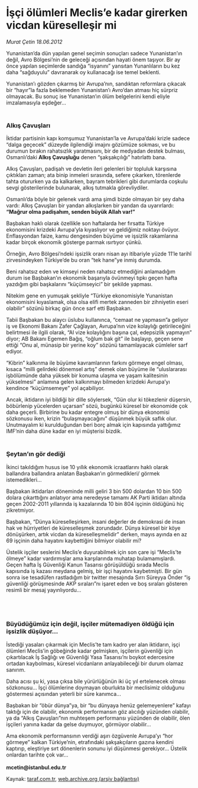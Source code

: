 # İşçi ölümleri Meclis’e kadar girerken vicdan küreselleşir mi

*Murat Çetin 18.06.2012*

<div class="yazi"><p>Yunanistan’da dün yapılan genel seçimin sonuçları sadece Yunanistan’ın değil, Avro Bölgesi’nin de geleceği açısından hayati önem taşıyor. Bir ay önce yapılan seçimlerde sandığa “isyanını” yansıtan Yunanlıların bu kez daha “sağduyulu” davranarak oy kullanacağı ise temel beklenti.</p>
<p>Yunanistan’ı gözden çıkarmış bir Avrupa’nın, sandıktan reformlara çıkacak bir “hayır”la fazla beklemeden Yunanistan’ı Avro’dan atması hiç sürpriz olmayacak. Bu sonuç ise Yunanistan’ın ölüm belgelerini kendi eliyle imzalamasıyla eşdeğer...</p>
<h3><br/>Alkış Çavuşları</h3>
<p>İktidar partisinin kapı komşumuz Yunanistan’la ve Avrupa’daki krizle sadece “dalga geçecek” düzeyde ilgilendiği imajını gözümüze sokması, ve bu durumun bırakın rahatsızlık yaratmasını, bir de medyadan destek bulması, Osmanlı’daki <b>Alkış Çavuşluğu</b> denen “şakşakçılığı” hatırlattı bana.</p>
<p>Alkış Çavuşları, padişah ve devletin ileri gelenleri bir topluluk karşısına çıktıkları zaman; ata binip inmeleri sırasında, sefere çıkarken, törenlerde tahta otururken ya da kalkarken, bayram tebrikleri gibi durumlarda coşkulu sevgi gösterilerinde bulunarak, alkış tutmakla görevliydiler.</p>
<p>Osmanlı’da böyle bir gelenek vardı ama şimdi bizde olmayan bir şey daha vardı: Alkış Çavuşları bir yandan alkışlarken bir yandan da uyarırlardı: <b>“Mağrur olma padişahım, senden büyük Allah var!”</b></p>
<p>Başbakan haklı olarak özellikle son haftalarda her fırsatta Türkiye ekonomisini krizdeki Avrupa’yla kıyaslıyor ve geldiğimiz noktayı övüyor. Enflasyondan faize, kamu dengesinden büyüme ve işsizlik rakamlarına kadar birçok ekonomik gösterge parmak ısırtıyor çünkü.</p>
<p>Örneğin, Avro Bölgesi’ndeki işsizlik oranı nisan ayı itibariyle yüzde 11’le tarihî zirvesindeyken Türkiye’de bu oran “tek hane”ye inmiş durumda.</p>
<p>Beni rahatsız eden ve kimseyi neden rahatsız etmediğini anlamadığım durum ise Başbakan’ın ekonomik başarıyla övünmeyi tıpkı geçen hafta yazdığım gibi başkalarını “küçümseyici” bir şekilde yapması.</p>
<p>Nitekim gene en yumuşak şekliyle “Türkiye ekonomisiyle Yunanistan ekonomisini kıyaslamak, olsa olsa elifi mertek zanneden bir zihniyetin eseri olabilir” sözünü birkaç gün önce sarf etti Başbakan. </p>
<p>Tabii Başbakan bu alaycı üslubu kullanınca, “cemaat ne yapmasın”a geliyor iş ve Ekonomi Bakanı Zafer Çağlayan, Avrupa’nın vize kolaylığı getirileceğini belirtmesi ile ilgili olarak, “Al vize kolaylığını başına çal, edepsizlik yapmayın” diyor; AB Bakanı Egemen Bağış, “oğlum bak git” ile başlayıp, geçen sene ettiği “Onu al, münasip bir yerine koy” sözünü tamamlayacak cümleler sarf ediyor.</p>
<p>“Kibrin” kalkınma ile büyüme kavramlarının farkını görmeye engel olması, kısaca “milli gelirdeki dönemsel artış” demek olan büyüme ile “uluslararası işbölümünde daha yüksek bir konuma ulaşma ve yaşam kalitesinin yükselmesi” anlamına gelen kalkınmayı bilmeden krizdeki Avrupa’yı kendince “küçümsemeye” yol açabiliyor.</p>
<p>Ancak, iktidarın iyi bildiği bir dille söylersek, “Gün olur ki tökezlenir düşersin, böbürlenip yücelerden uçarsan” sözü, bugünkü küresel bir ekonomide çok daha geçerli. Birbirine bu kadar entegre olmuş bir dünya ekonomisi sözkonusu iken, krizin “bulaşmayacağını” düşünmek büyük saflık olur. Unutmayalım ki kurulduğundan beri borç almak için kapısında yattığımız IMF’nin daha düne kadar en iyi müşterisi bizdik.</p>
<h3><br/>Şeytan’ın gör dediği</h3>
<p>İkinci takıldığım husus ise 10 yıllık ekonomik icraatlarını haklı olarak ballandıra ballandıra anlatan Başbakan’ın görmedikleri/ görmek istemedikleri...</p>
<p>Başbakan iktidarları döneminde milli geliri 3 bin 500 dolardan 10 bin 500 dolara çıkarttığını anlatıyor ama neredeyse tamamı AK Parti iktidarı altında geçen 2002-2011 yıllarında iş kazalarında 10 bin 804 işçinin öldüğünü hiç zikretmiyor.</p>
<p>Başbakan, “Dünya küreselleşirken, insani değerler de demokrasi de insan hak ve hürriyetleri de küreselleşmek zorundadır. Dünya küresel bir köye dönüşürken, artık vicdan da küreselleşmelidir” derken, mayıs ayında en az 69 işçinin daha hayatını kaybettiğini bilmiyor olabilir mi?</p>
<p>Üstelik işçiler seslerini Meclis’e duyurabilmek için son çare işi “Meclis’te ölmeye” kadar vardırmışlar ama karşılarında muhatap bulamamışlardı. Geçen hafta İş Güvenliği Kanun Tasarısı görüşüldüğü sırada Meclis kapısında iş kazası meydana gelmiş, bir işçi hayatını kaybetmişti. Bir gün sonra ise tesadüfen rastladığım bir twitter mesajında Sırrı Süreyya Önder “iş güvenliği görüşmesinde AKP sıraları”nı işaret eden ve boş sıraları gösteren resimli bir mesaj yayınlıyordu...</p>
<p><b> </b></p>
<h3><br/>Büyüdüğümüz için değil, işçiler mütemadiyen öldüğü için işsizlik düşüyor... </h3>
<p>İstediği yasaları çıkarmak için Meclis’te tam kadro yer alan iktidarın, işçi ölümleri Meclis’in göbeğinde kadar gelmişken, işçilerin güvenliği için çıkartılacak İş Sağlığı ve Güvenliği Yasa Tasarısı’nı boykot edercesine ortadan kaybolması, küresel vicdanların anlayabileceği bir durum olamaz sanırım.</p>
<p>Daha acısı şu ki, yasa çıksa bile yürürlüğünün iki üç yıl ertelenecek olması sözkonusu... İşçi ölümlerine doymayan oburlukta bir meclisimiz olduğunu göstermesi açısından yeterli bir süre kanımca...</p>
<p>Başbakan bir “öbür dünya”ya, bir “bu dünyaya henüz gelemeyenlere” kafayı taktığı için de olabilir, ekonomik performansın göz alıcılığı yüzünden olabilir, ya da “Alkış Çavuşları”nın muhteşem performansı yüzünden de olabilir, ölen işçileri yanına kadar da gelse duymuyor, görmüyor olabilir...</p>
<p>Ama ekonomik performansının verdiği aşırı özgüvenle Avrupa’yı “hor görmeye” kalkan Türkiye’nin, etrafındaki şakşakçıların gazına kendini kaptırıp, eleştiriye sırt dönenlerin sonunu iyi düşünmesi gerekiyor... Üstelik onlardan tarihte çok var...<br/><br/><b>mcetin@istanbul.edu.tr</b></p>
</div>

Kaynak: [taraf.com.tr](http://www.taraf.com.tr/murat-cetin/makale-isci-olumleri-meclis-e-kadar-girerken-vicdan.htm), [web.archive.org (arşiv bağlantısı)](http://web.archive.org/web/20131107124230/http://www.taraf.com.tr/murat-cetin/makale-isci-olumleri-meclis-e-kadar-girerken-vicdan.htm)
